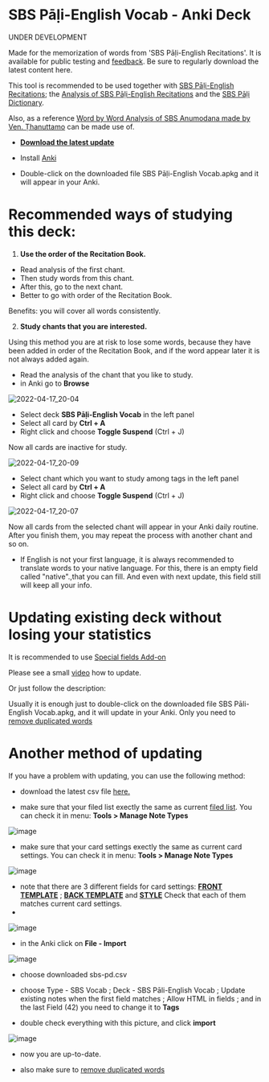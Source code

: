 # SBS Pāḷi-English Vocab - Anki Deck

UNDER DEVELOPMENT

Made for the memorization of words from 'SBS Pāḷi-English Recitations'. It is available for public testing and [feedback](https://docs.google.com/forms/d/e/1FAIpQLScNC5v2gQbBCM3giXfYIib9zrp-WMzwJuf_iVXEMX2re4BFFw/viewform?usp=pp_url&entry.1433863141=SBS-study-tools). Be sure to regularly download the latest content here.

This tool is recommended to be used together with [SBS Pāḷi-English Recitations](https://github.com/sasanarakkha/pali-english-recitations/releases/latest/); the [Analysis of SBS Pāḷi-English Recitations](https://github.com/sasanarakkha/study-tools/releases/latest/download/analysis-of-sbs-pali-english-recitations.pdf) and the [SBS Pāḷi Dictionary](https://sasanarakkha.github.io/study-tools/sbs-pali-dictionary.html).

Also, as a reference [Word by Word Analysis of SBS Anumodana made by Ven. Ṭhanuttamo](https://github.com/sasanarakkha/study-tools/releases/latest/download/analysis-of-sbs-anumodana-by-thanuttamo.pdf) can be made use of.

- **[Download the latest update](https://github.com/sasanarakkha/study-tools/releases/latest/download/sbs-pali-english-vocab.apkg)**

- Install [Anki](https://apps.ankiweb.net/)

- Double-click on the downloaded file SBS Pāḷi-English Vocab.apkg and it will appear in your Anki.

# Recommended ways of studying this deck:

1) **Use the order of the Recitation Book.**

- Read analysis of the first chant. 
- Then study words from this chant. 
- After this, go to the next chant. 
- Better to go with order of the Recitation Book.

Benefits: you will cover all words consistently.

2) **Study chants that you are interested.**

Using this method you are at risk to lose some words, because they have been added in order of the Recitation Book, and if the word appear later it is not always added again.
- Read the analysis of the chant that you like to study. 
- in Anki go to **Browse**

![2022-04-17_20-04](https://user-images.githubusercontent.com/39419221/163816818-f74b1834-5d9f-4cb2-a211-08ed01a17095.png)

- Select deck **SBS Pāḷi-English Vocab** in the left panel
- Select all card by **Ctrl + A**
- Right click and choose **Toggle Suspend** (Ctrl + J)

Now all cards are inactive for study.

![2022-04-17_20-09](https://user-images.githubusercontent.com/39419221/163816875-7c8bb12b-8a38-4217-ba2e-d7d271d155b2.png)

- Select chant which you want to study among tags in the left panel
- Select all card by **Ctrl + A**
- Right click and choose **Toggle Suspend** (Ctrl + J) 

![2022-04-17_20-07](https://user-images.githubusercontent.com/39419221/163816889-740ebca2-d637-4461-9a05-0bc0c07fb393.png)

Now all cards from the selected chant will appear in your Anki daily routine. After you finish them, you may repeat the process with another chant and so on.

- If English is not your first language, it is always recommended to translate words to your native language. For this, there is an empty field called "native".,that you can fill. And even with next update, this field still will keep all your info.

# Updating existing deck without losing your statistics

It is recommended to use [Special fields Add-on](https://sasanarakkha.github.io/study-tools/special-fields.html)

Please see a small [video](https://user-images.githubusercontent.com/39419221/187018792-3afe402c-e77b-46e6-ba5d-4efa0846de93.mp4) how to update.

Or just follow the description:

Usually it is enough just to double-click on the downloaded file SBS Pāli-English Vocab.apkg, and it will update in your Anki. Only you need to [remove duplicated words](https://sasanarakkha.github.io/study-tools/test.html)

# Another method of updating

If you have a problem with updating, you can use the following method:

- download the latest csv file [here.](https://github.com/sasanarakkha/study-tools/releases/latest/download/sbs-pd.csv)

- make sure that your filed list exectly the same as current [filed list](https://github.com/sasanarakkha/study-tools/blob/main/sbs-fields.png). You can check it in menu: **Tools > Manage Note Types**

![image](https://user-images.githubusercontent.com/39419221/187018182-541cc298-2e2c-40d7-9fb9-8234c1beffc0.png)

- make sure that your card settings exectly the same as current card settings. You can check it in menu: **Tools > Manage Note Types**

![image](https://user-images.githubusercontent.com/39419221/187018254-38971497-8fa9-40e4-97db-1d6fe9e200ed.png)

- note that there are 3 different fields for card settings: [**FRONT TEMPLATE**](https://raw.githubusercontent.com/sasanarakkha/study-tools/main/anki-card-sbs-vocab-front.txt) ; [**BACK TEMPLATE**](https://raw.githubusercontent.com/sasanarakkha/study-tools/main/anki-card-sbs-vocab-back.txt) and [**STYLE**](https://raw.githubusercontent.com/sasanarakkha/study-tools/main/anki-card-sbs-vocab-style.txt) Check that each of them matches current card settings.
- 
![image](https://user-images.githubusercontent.com/39419221/193513245-d7d4277b-45d4-4615-a9bc-6c477f6e7cb6.png)


- in the Anki click on **File - Import**

![image](https://user-images.githubusercontent.com/39419221/187018280-c295e071-c130-4f42-8518-a3a5e0326124.png)

- choose downloaded sbs-pd.csv

- choose Type - SBS Vocab ; Deck - SBS Pāli-English Vocab ; Update existing notes when the first field matches ; Allow HTML in fields ; and in the last Field (42) you need to change it to **Tags**

- double check everything with this picture, and click **import**

![image](https://user-images.githubusercontent.com/39419221/187018321-7e157b8f-57f0-4216-a5f2-a0008f21295e.png)

- now you are up-to-date.

- also make sure to [remove duplicated words](https://sasanarakkha.github.io/study-tools/test.html)

